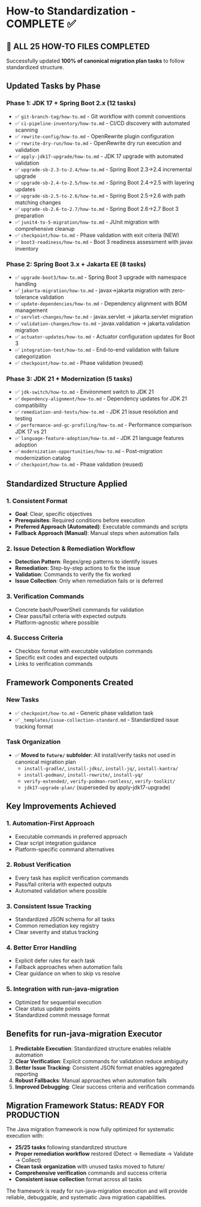 # How-to Standardization - COMPLETE ✅

## 🎉 **ALL 25 HOW-TO FILES COMPLETED**

Successfully updated **100% of canonical migration plan tasks** to follow standardized structure.

## **Updated Tasks by Phase**

### **Phase 1: JDK 17 + Spring Boot 2.x (12 tasks)**
- ✅ `git-branch-tag/how-to.md` - Git workflow with commit conventions
- ✅ `ci-pipeline-inventory/how-to.md` - CI/CD discovery with automated scanning
- ✅ `rewrite-config/how-to.md` - OpenRewrite plugin configuration
- ✅ `rewrite-dry-run/how-to.md` - OpenRewrite dry run execution and validation
- ✅ `apply-jdk17-upgrade/how-to.md` - JDK 17 upgrade with automated validation
- ✅ `upgrade-sb-2.3-to-2.4/how-to.md` - Spring Boot 2.3→2.4 incremental upgrade
- ✅ `upgrade-sb-2.4-to-2.5/how-to.md` - Spring Boot 2.4→2.5 with layering updates
- ✅ `upgrade-sb-2.5-to-2.6/how-to.md` - Spring Boot 2.5→2.6 with path matching changes
- ✅ `upgrade-sb-2.6-to-2.7/how-to.md` - Spring Boot 2.6→2.7 Boot 3 preparation
- ✅ `junit4-to-5-migration/how-to.md` - JUnit migration with comprehensive cleanup
- ✅ `checkpoint/how-to.md` - Phase validation with exit criteria (NEW)
- ✅ `boot3-readiness/how-to.md` - Boot 3 readiness assessment with javax inventory

### **Phase 2: Spring Boot 3.x + Jakarta EE (8 tasks)**
- ✅ `upgrade-boot3/how-to.md` - Spring Boot 3 upgrade with namespace handling
- ✅ `jakarta-migration/how-to.md` - javax→jakarta migration with zero-tolerance validation
- ✅ `update-dependencies/how-to.md` - Dependency alignment with BOM management
- ✅ `servlet-changes/how-to.md` - javax.servlet → jakarta.servlet migration
- ✅ `validation-changes/how-to.md` - javax.validation → jakarta.validation migration
- ✅ `actuator-updates/how-to.md` - Actuator configuration updates for Boot 3
- ✅ `integration-test/how-to.md` - End-to-end validation with failure categorization
- ✅ `checkpoint/how-to.md` - Phase validation (reused)

### **Phase 3: JDK 21 + Modernization (5 tasks)**
- ✅ `jdk-switch/how-to.md` - Environment switch to JDK 21
- ✅ `dependency-alignment/how-to.md` - Dependency updates for JDK 21 compatibility
- ✅ `remediation-and-tests/how-to.md` - JDK 21 issue resolution and testing
- ✅ `performance-and-gc-profiling/how-to.md` - Performance comparison JDK 17 vs 21
- ✅ `language-feature-adoption/how-to.md` - JDK 21 language features adoption
- ✅ `modernization-opportunities/how-to.md` - Post-migration modernization catalog
- ✅ `checkpoint/how-to.md` - Phase validation (reused)

## **Standardized Structure Applied**

### **1. Consistent Format**
- **Goal**: Clear, specific objectives
- **Prerequisites**: Required conditions before execution
- **Preferred Approach (Automated)**: Executable commands and scripts
- **Fallback Approach (Manual)**: Manual steps when automation fails

### **2. Issue Detection & Remediation Workflow**
- **Detection Pattern**: Regex/grep patterns to identify issues
- **Remediation**: Step-by-step actions to fix the issue
- **Validation**: Commands to verify the fix worked
- **Issue Collection**: Only when remediation fails or is deferred

### **3. Verification Commands**
- Concrete bash/PowerShell commands for validation
- Clear pass/fail criteria with expected outputs
- Platform-agnostic where possible

### **4. Success Criteria**
- Checkbox format with executable validation commands
- Specific exit codes and expected outputs
- Links to verification commands

## **Framework Components Created**

### **New Tasks**
- ✅ `checkpoint/how-to.md` - Generic phase validation task
- ✅ `_templates/issue-collection-standard.md` - Standardized issue tracking format

### **Task Organization**
- ✅ **Moved to `future/` subfolder**: All install/verify tasks not used in canonical migration plan
  - `install-gradle/`, `install-jdks/`, `install-jq/`, `install-kantra/`
  - `install-podman/`, `install-rewrite/`, `install-yq/`
  - `verify-extended/`, `verify-podman-rootless/`, `verify-toolkit/`
  - `jdk17-upgrade-plan/` (superseded by apply-jdk17-upgrade)

## **Key Improvements Achieved**

### **1. Automation-First Approach**
- Executable commands in preferred approach
- Clear script integration guidance
- Platform-specific command alternatives

### **2. Robust Verification**
- Every task has explicit verification commands
- Pass/fail criteria with expected outputs
- Automated validation where possible

### **3. Consistent Issue Tracking**
- Standardized JSON schema for all tasks
- Common remediation key registry
- Clear severity and status tracking

### **4. Better Error Handling**
- Explicit defer rules for each task
- Fallback approaches when automation fails
- Clear guidance on when to skip vs resolve

### **5. Integration with run-java-migration**
- Optimized for sequential execution
- Clear status update points
- Standardized commit message format

## **Benefits for run-java-migration Executor**

1. **Predictable Execution**: Standardized structure enables reliable automation
2. **Clear Verification**: Explicit commands for validation reduce ambiguity
3. **Better Issue Tracking**: Consistent JSON format enables aggregated reporting
4. **Robust Fallbacks**: Manual approaches when automation fails
5. **Improved Debugging**: Clear success criteria and verification commands

## **Migration Framework Status: READY FOR PRODUCTION**

The Java migration framework is now fully optimized for systematic execution with:
- **25/25 tasks** following standardized structure
- **Proper remediation workflow** restored (Detect → Remediate → Validate → Collect)
- **Clean task organization** with unused tasks moved to future/
- **Comprehensive verification** commands and success criteria
- **Consistent issue collection** format across all tasks

The framework is ready for run-java-migration execution and will provide reliable, debuggable, and systematic Java migration capabilities.